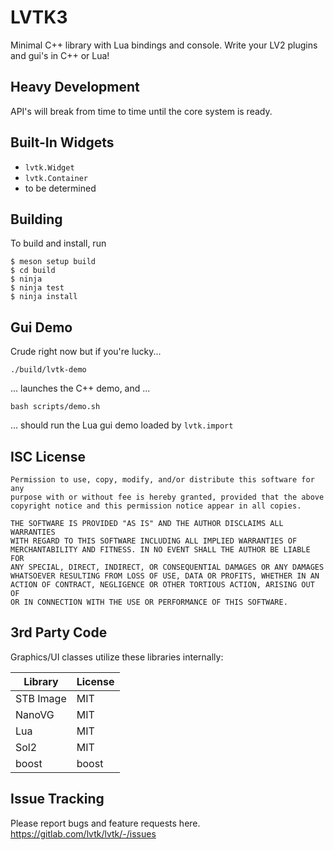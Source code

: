 LVTK3
=====

Minimal C++ library with Lua bindings and console.
Write your LV2 plugins and gui's in C++ or Lua!

Heavy Development
-----------------
API's will break from time to time until the core system is ready.

Built-In Widgets
----------------
- `lvtk.Widget`
- `lvtk.Container`
- to be determined

Building
--------
To build and install, run
```
$ meson setup build
$ cd build
$ ninja
$ ninja test
$ ninja install
```

Gui Demo
--------
Crude right now but if you're lucky...
```
./build/lvtk-demo
```
... launches the C++ demo, and ...  
```
bash scripts/demo.sh
```
... should run the Lua gui demo loaded by `lvtk.import`

ISC License
-----------
```
Permission to use, copy, modify, and/or distribute this software for any
purpose with or without fee is hereby granted, provided that the above
copyright notice and this permission notice appear in all copies.

THE SOFTWARE IS PROVIDED "AS IS" AND THE AUTHOR DISCLAIMS ALL WARRANTIES
WITH REGARD TO THIS SOFTWARE INCLUDING ALL IMPLIED WARRANTIES OF
MERCHANTABILITY AND FITNESS. IN NO EVENT SHALL THE AUTHOR BE LIABLE FOR
ANY SPECIAL, DIRECT, INDIRECT, OR CONSEQUENTIAL DAMAGES OR ANY DAMAGES
WHATSOEVER RESULTING FROM LOSS OF USE, DATA OR PROFITS, WHETHER IN AN
ACTION OF CONTRACT, NEGLIGENCE OR OTHER TORTIOUS ACTION, ARISING OUT OF
OR IN CONNECTION WITH THE USE OR PERFORMANCE OF THIS SOFTWARE.
```

3rd Party Code
--------------
Graphics/UI classes utilize these libraries internally:

| Library   | License |
|-----------|---------|
| STB Image | MIT     |
| NanoVG    | MIT     |
| Lua       | MIT     |
| Sol2      | MIT     |
| boost     | boost   |

Issue Tracking
--------------
Please report bugs and feature requests here. 
https://gitlab.com/lvtk/lvtk/-/issues
